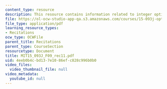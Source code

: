 ```yaml
---
content_type: resource
description: This resource contains information related to integer optimization.
file: https://ol-ocw-studio-app-qa.s3.amazonaws.com/courses/15-093j-optimization-methods-fall-2009/4eeb0b4cbd137e1086efc828c996b0b0_MIT15_093J_F09_rec11.pdf
file_type: application/pdf
learning_resource_types:
- Recitations
ocw_type: OCWFile
parent_title: Recitations
parent_type: CourseSection
resourcetype: Document
title: MIT15_093J_F09_rec11.pdf
uid: 4eeb0b4c-bd13-7e10-86ef-c828c996b0b0
video_files:
  video_thumbnail_file: null
video_metadata:
  youtube_id: null
---
```

